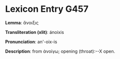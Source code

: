 # Lexicon Entry G457

**Lemma**: ἄνοιξις

**Transliteration (xlit)**: ánoixis

**Pronunciation**: an'-oix-is

**Description**:
from ἀνοίγω; opening (throat):--X open.
